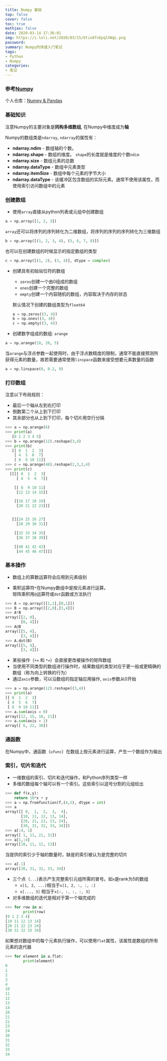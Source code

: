 ```yaml
---
title: Numpy 基础
top: false
cover: false
toc: true
mathjax: false
date: 2020-03-14 17:36:01
img: https://i.loli.net/2020/03/15/Otio8fnEpqlXWgL.png
password:
summary: Numpy的快速入门笔记
tags:
- Python
- Numpy
categories:
- 笔记
---
```


### 参考[Numpy](https://www.numpy.org.cn/user/quickstart.html) 

个人仓库：[Numpy & Pandas](https://github.com/liuyaanng/Numpy-Pandas) 
### 基础知识

注意Numpy的主要对象是**同构多维数组**, 在Numpy中维度成为**轴**

Numpy的数组类是`ndarray`, `ndarray`的属性有：

- **ndarray.ndim** - 数组轴的个数。
- **ndarray.shape** - 数组的维度。 `shape`的长度就是维度的个数`ndim`
- **ndarray.size** - 数组元素的总数
- **ndarray.dataType** - 数组中元素类型
- **ndarray.itemSize** - 数组中每个元素的字节大小
- **ndarray.dataType** - 该缓冲区包含数组的实际元素。通常不使用该属性，而使用索引访问数组中的元素

### 创建数组

- 使用`array`直接从python列表或元组中创建数组

```python
a = np.array([1, 2, 3])
```

`array`还可以将序列的序列转化为二维数组，将序列的序列的序列转化为三维数组

```python
b = np.array([(1, 2, 3, 4), (5, 6, 7, 8)])
```

也可以在创建数组的时候显示的指定数组的类型

```python
c = np.array([(1, 2), (3, 4)], dtype = complex)
```

- 创建具有初始站位符的数组
  - `zeros`创建一个由0组成的数组
  - `ones`创建一个完整的数组
  - `empty`创建一个内容随机的数组，内容取决于内存的状态
  
  默认情况下创建的数组类型为`float64`

  ```python
  a = np.zeros((3, 4))
  b = np.ones((3, 4))
  c = np.empty((3, 4))
  ```

- 创建数字组成的数组: `arange`

```python
a = np.arange(10, 20, 5)
```

当`arange`与浮点参数一起使用时，由于浮点数精度的限制，通常不能直接预测所获得元素的数量，故若需要通常使用`linspace`函数来接受想要元素数量的函数

```python
a = np.linspace(0, 0.2, 9)
```

### 打印数组

注意以下布局规则：

- 最后一个轴从左到右打印
- 倒数第二个从上到下打印
- 其余部分也从上到下打印，每个切片用空行分隔

```python
>>> a = np.arange(6)
>>> print(a)
   [0 1 2 3 4 5]
>>> b = np.arange(12).reshape(3,4)
>>> print(b)
   [[ 0  1  2  3]
    [ 4  5  6  7]
    [ 8  9 10 11]]
>>> c = np.arange(48).reshape(2,3,2,4)
>>> print(c)
  [[[[ 0  1  2  3]
     [ 4  5  6  7]]

    [[ 8  9 10 11]
     [12 13 14 15]]

    [[16 17 18 19]
     [20 21 22 23]]]


   [[[24 25 26 27]
     [28 29 30 31]]

    [[32 33 34 35]
     [36 37 38 39]]

    [[40 41 42 43]
     [44 45 46 47]]]] 
```

### 基本操作

- 数组上的算数运算符会应用到元素级别

- 乘积运算符`*`在Numpy数组中是按元素进行运算。     
矩阵乘积用`@`运算符或`dot`函数或方法执行

```python
>>> A = np.array([[1,1],[0,1]])
>>> B = np.array([[2,0],[3,4]])
>>> A*B
array([[2, 0],
       [0, 4]])
>>> A@B
array([[5, 4],
       [3, 4]])
>>> A.dot(B)
array([[5, 4],
       [3, 4]])
```

- 某些操作（`+=` 和 `*=`）会直接更改被操作的矩阵数组
- 当使用不同类型的数组进行操作时，结果数组的类型对应于更一般或更精确的数组（称为向上转换的行为）
- 通过`axis`参数，可以沿数组的指定轴应用操作, `axis`参数从0开始

```python
>>> a = np.arange(12).reshape((3,4))
>>> print(a)
[[ 0  1  2  3]
 [ 4  5  6  7]
 [ 8  9 10 11]]
>>> a.sum(axis = 0)
array([12, 15, 18, 21])
>>> a.sum(axis = 1)
array([ 6, 22, 38])
```

### 通函数

在Numpy中，通函数（`ufunc`）在数组上按元素进行运算，产生一个数组作为输出

### 索引，切片和迭代

- 一维数组的索引、切片和迭代操作，和Python序列类型一样
- 多维的数组每个轴可以有一个索引。这些索引以逗号分割的元组给出

```python
>>> def f(x,y):
    return 10*x + y
>>> a = np.fromfunction(f,(4,5), dtype = int)
>>> a
array([[ 0,  1,  2,  3,  4],
       [10, 11, 12, 13, 14],
       [20, 21, 22, 23, 24],
       [30, 31, 32, 33, 34]])
>>> a[:4, 1]
array([ 1, 11, 21, 31])
>>> a[1,:4]
array([10, 11, 12, 13])
```

当提供的索引少于轴的数量时，缺是的索引被认为是完整的切片

```python
>>> a[-1]
array([30, 31, 32, 33, 34])
```

- 三个点（`...`)表示产生完整索引元组所需的冒号。如`x`是rank为5的数组
  - `x[1, 2, ...]`相当于`x[1, 2, :, :, :]`
  - `x[..., 3]` 相当于`x[:, :, :, :, 3]`
- 对多维数组的迭代是相对于第一个轴完成的

```python
>>> for row in a:
        print(row)
[0 1 2 3 4]
[10 11 12 13 14]
[20 21 22 23 24]
[30 31 32 33 34]
```

如果想对数组中的每个元素执行操作，可以使用`flat`属性，该属性是数组的所有元素的迭代器
```python
>>> for element in a.flat:
        print(element)
0
1
2
3
4
10
11
12
13
14
20
21
22
23
24
30
31
32
33
34
```




